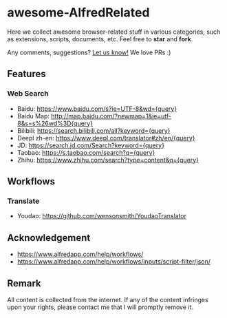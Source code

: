 # awesome-AlfredRelated
Here we collect awesome browser-related stuff in various categories, such as extensions, scripts, documents, etc.
Feel free to **star** and **fork**.

Any comments, suggestions? [Let us know!](https://github.com/xiang0731/awesome-AlfredRelated/issues) We love PRs :)

## Features
### Web Search
- Baidu: https://www.baidu.com/s?ie=UTF-8&wd={query}
- Baidu Map: http://map.baidu.com/?newmap=1&ie=utf-8&s=s%26wd%3D{query}
- Bilibili: https://search.bilibili.com/all?keyword={query}
- Deepl zh-en: https://www.deepl.com/translator#zh/en/{query}
- JD: https://search.jd.com/Search?keyword={query}
- Taobao: https://s.taobao.com/search?q={query}
- Zhihu: https://www.zhihu.com/search?type=content&q={query}

## Workflows
### Translate
- Youdao: https://github.com/wensonsmith/YoudaoTranslator

## Acknowledgement
- https://www.alfredapp.com/help/workflows/
- https://www.alfredapp.com/help/workflows/inputs/script-filter/json/

## Remark
All content is collected from the internet.
If any of the content infringes upon your rights, please contact me that I will promptly remove it.
